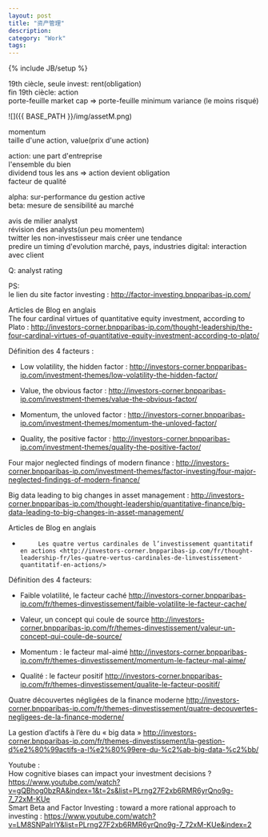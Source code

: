 ```yaml
---
layout: post
title: "资产管理"
description: 
category: "Work"
tags:
---
```

{% include JB/setup %}



19th ciècle, seule invest: rent(obligation)   
fin 19th ciècle: action    
porte-feuille market cap =>
porte-feuille minimum variance (le moins risqué)

![]({{ BASE_PATH }}/img/assetM.png)


momentum  
taille d'une action, value(prix d'une action)   

action: une part d'entreprise   
l'ensemble du bien   
dividend tous les ans => action devient obligation  
facteur de qualité  

alpha: sur-performance du gestion active   
beta: mesure de sensibilité au marché  

avis de milier analyst  
révision des analysts(un peu momentem)  
twitter les non-investisseur mais créer une tendance  
predire un timing d'evolution marché, pays, industries 
digital: interaction avec client   

Q: analyst rating


PS:   
le lien du site factor investing :
<http://factor-investing.bnpparibas-ip.com/> 
 
Articles de Blog en anglais  
The four cardinal virtues of quantitative equity investment, according to Plato : <http://investors-corner.bnpparibas-ip.com/thought-leadership/the-four-cardinal-virtues-of-quantitative-equity-investment-according-to-plato/>

Définition des 4 facteurs :

-   Low volatility, the hidden factor : <http://investors-corner.bnpparibas-ip.com/investment-themes/low-volatility-the-hidden-factor/>

-   Value, the obvious factor : <http://investors-corner.bnpparibas-ip.com/investment-themes/value-the-obvious-factor/>

-   Momentum, the unloved factor : <http://investors-corner.bnpparibas-ip.com/investment-themes/momentum-the-unloved-factor/>

-   Quality, the positive factor : <http://investors-corner.bnpparibas-ip.com/investment-themes/quality-the-positive-factor/>

Four major neglected findings of modern finance :  <http://investors-corner.bnpparibas-ip.com/investment-themes/factor-investing/four-major-neglected-findings-of-modern-finance/>

Big data leading to big changes in asset management : <http://investors-corner.bnpparibas-ip.com/thought-leadership/quantitative-finance/big-data-leading-to-big-changes-in-asset-management/>

 
Articles de Blog en anglais
-          Les quatre vertus cardinales de l’investissement quantitatif en actions <http://investors-corner.bnpparibas-ip.com/fr/thought-leadership-fr/les-quatre-vertus-cardinales-de-linvestissement-quantitatif-en-actions/>

Définition des 4 facteurs:

-   Faible volatilité, le facteur caché <http://investors-corner.bnpparibas-ip.com/fr/themes-dinvestissement/faible-volatilite-le-facteur-cache/>

-   Valeur, un concept qui coule de source <http://investors-corner.bnpparibas-ip.com/fr/themes-dinvestissement/valeur-un-concept-qui-coule-de-source/>

-   Momentum : le facteur mal-aimé <http://investors-corner.bnpparibas-ip.com/fr/themes-dinvestissement/momentum-le-facteur-mal-aime/>

-   Qualité : le facteur positif <http://investors-corner.bnpparibas-ip.com/fr/themes-dinvestissement/qualite-le-facteur-positif/>

Quatre découvertes négligées de la finance moderne <http://investors-corner.bnpparibas-ip.com/fr/themes-dinvestissement/quatre-decouvertes-negligees-de-la-finance-moderne/>

La gestion d’actifs à l’ère du « big data » <http://investors-corner.bnpparibas-ip.com/fr/themes-dinvestissement/la-gestion-d%e2%80%99actifs-a-l%e2%80%99ere-du-%c2%ab-big-data-%c2%bb/>

 
Youtube :  
How cognitive biases can impact your investment decisions ? <https://www.youtube.com/watch?v=gQBhog0bzRA&index=1&t=2s&list=PLrng27F2xb6RMR6yrQno9g-7_72xM-KUe>  
Smart Beta and Factor Investing : toward a more rational approach to investing : <https://www.youtube.com/watch?v=LM8SNPalrIY&list=PLrng27F2xb6RMR6yrQno9g-7_72xM-KUe&index=2>
